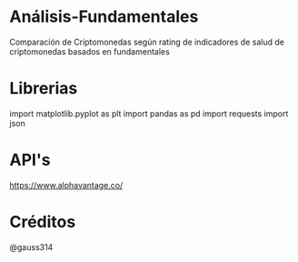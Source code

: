 # Análisis-Fundamentales
Comparación de Criptomonedas según rating de indicadores de salud de criptomonedas basados en fundamentales

# Librerias
import matplotlib.pyplot as plt
import pandas as pd
import requests
import json 

# API's
https://www.alphavantage.co/

# Créditos
@gauss314
